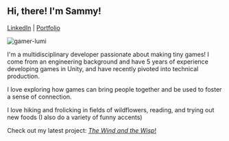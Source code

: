 ## Hi, there! I'm Sammy! 
[LinkedIn](https://www.linkedin.com/in/sammy-chuang-30bb74169/) | [Portfolio](https://www.penguinco.co/) 

![gamer-lumi](https://github.com/user-attachments/assets/820345ea-48d2-4df3-9e19-7ac9cf07412f)

I'm a multidisciplinary developer passionate about making tiny games! 
I come from an engineering background and have 5 years of experience developing games in Unity, and have recently pivoted into technical production.

I love exploring how games can bring people together and be used to foster a sense of connection. 

I love hiking and frolicking in fields of wildflowers, reading, and trying out new foods (I also do a variety of funny accents)

Check out my latest project: [_The Wind and the Wisp_!](https://store.steampowered.com/app/3729770/The_Wind_and_the_Wisp/)

<!--
**penguincoco/penguincoco** is a ✨ _special_ ✨ repository because its `README.md` (this file) appears on your GitHub profile.

Here are some ideas to get you started:

- 🔭 I’m currently working on ...
- 🌱 I’m currently learning ...
- 👯 I’m looking to collaborate on ...
- 🤔 I’m looking for help with ...
- 💬 Ask me about ...
- 📫 How to reach me: ...
- 😄 Pronouns: ...
- ⚡ Fun fact: ...
-->

